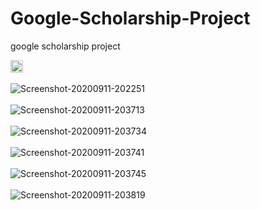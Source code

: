 # Google-Scholarship-Project
google scholarship project

<img src="https://res.cloudinary.com/aukuwa/image/upload/v1599854677/others/google_scholarship_project/Screenshot_20200911-202245_xtqkzo.png" width="20" alt="Screenshot-20200911-202245"/><br/><br/>
<img src="https://res.cloudinary.com/aukuwa/image/upload/v1599854677/others/google_scholarship_project/Screenshot_20200911-202251_eljxiy.png" alt="Screenshot-20200911-202251"/><br/><br/>
<img src="https://res.cloudinary.com/aukuwa/image/upload/v1599854654/others/google_scholarship_project/Screenshot_20200911-203713_svpydx.png" alt="Screenshot-20200911-203713"/><br/><br/>
<img src="https://res.cloudinary.com/aukuwa/image/upload/v1599854660/others/google_scholarship_project/Screenshot_20200911-203734_vrjzfe.png" alt="Screenshot-20200911-203734"/><br/><br/>
<img src="https://res.cloudinary.com/aukuwa/image/upload/v1599854673/others/google_scholarship_project/Screenshot_20200911-203741_zsykjx.png" alt="Screenshot-20200911-203741"/><br/><br/>
<img src="https://res.cloudinary.com/aukuwa/image/upload/v1599854662/others/google_scholarship_project/Screenshot_20200911-203745_padc9x.png" alt="Screenshot-20200911-203745"/><br/><br/>
<img src="https://res.cloudinary.com/aukuwa/image/upload/v1599854662/others/google_scholarship_project/Screenshot_20200911-203819_j939kc.png" alt="Screenshot-20200911-203819"/><br/><br/>
